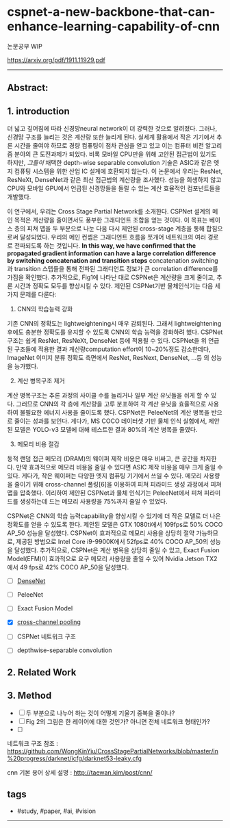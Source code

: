 # cspnet-a-new-backbone-that-can-enhance-learning-capability-of-cnn

논문공부 WIP

https://arxiv.org/pdf/1911.11929.pdf

--------------------------

## Abstract:

## 1. introduction

더 넓고 깊어짐에 따라 신경망neural network이 더 강력한 것으로 알려졌다. 그러나, 신경망 구조를 늘리는 것은 계산량 또한 늘리게 된다. 실세계 활용에서 작은 기기에서 추론 시간을 줄여야 하므로 경량 컴퓨팅이 점차 관심을 얻고 있고 이는 컴퓨터 비전 알고리즘 분야의 큰 도전과제가 되었다. 비록 모바일 CPU만을 위해 고안된 접근법이 있기도 하지만, *그들이* 채택한 depth-wise separable convolution 기술은 ASIC과 같은 엣지 컴퓨팅 시스템을 위한 산업 IC 설계에 호환되지 않는다. 이 논문에서 우리는 ResNet, ResNeXt, DenseNet과 같은 최신 접근법의 계산량을 조사했다. 성능을 희생하지 않고 CPU와 모바일 GPU에서 언급된 신경망들을 돌릴 수 있는 계산 효율적인 컴포넌트들을 개발했다.

이 연구에서, 우리는 Cross Stage Partial Network를 소개한다. CSPNet 설계의 메인 목적은 계산량을 줄이면서도 풍부한 그래디언트 조합을 얻는 것이다. 이 목표는 베이스 층의 피쳐 맵을 두 부분으로 나눈 다음 다시 제안된 cross-stage 계층을 통해 합침으로써 달성되었다. 우리의 메인 컨셉은 그래디언트 흐름을 쪼개어 네트워크의 여러 경로로 전파되도록 하는 것입니다. **In this way, we have confirmed that the propagated gradient information can have a large correlation difference by switching concatenation and transition steps** concatenation switching과 transition 스텝들을 통해 전파된 그래디언트 정보가 큰 correlation difference를 가짐을 확인했다. 추가적으로, Fig1에 나타난 대로 CSPNet은 계산량을 크게 줄이고, 추론 시간과 정확도 모두를 향상시킬 수 있다. 제안된 CSPNet기반 물체인식기는 다음 세 가지 문제를 다룬다:

1. CNN의 학습능력 강화

기존 CNN의 정확도는 lightweightening시 매우 감퇴된다. 그래서  lightweightening후에도 충분한 정확도를 유지할 수 있도록 CNN의 학습 능력을 강화하려 했다. CSPNet 구조는 쉽게 ResNet, ResNeXt, DenseNet 등에 적용될 수 있다. CSPNet을 위 언급된 구조들에 적용한 결과 계산량computation effort이 10~20%정도 감소한데다, ImageNet 이미지 분류 정확도 측면에서 ResNet, ResNext, DenseNet, ...등 의 성능을 능가했다.  

2. 계산 병목구조 제거

계산 병목구조는 추론 과정의 사이클 수를 늘리거나 일부 계산 유닛들을 쉬게 할 수 있다. 그러므로 CNN의 각 층에 계산량을 고루 분포하여 각 계산 유닛을 효율적으로 사용하여 불필요한 에너지 사용을 줄이도록 했다. CSPNet은 PeleeNet의 계산 병목을 반으로 줄이는 성과를 보인다. 게다가, MS COCO 데이터셋 기반 물체 인식 실험에서, 제안된 모델은 YOLO-v3 모델에 대해 테스트한 결과 80%의 계산 병목을 줄였다.

3. 메모리 비용 절감

동적 랜덤 접근 메모리 (DRAM)의 웨이퍼 제작 비용은 매우 비싸고, 큰 공간을 차지한다. 만약 효과적으로 메모리 비용을 줄일 수 있다면 ASIC 제작 비용을 매우 크게 줄일 수 있다. 게다가, 작은 웨이퍼는 다양한 엣지 컴퓨팅 기기에서 쓰일 수 있다. 메모리 사용량을 줄이기 위해 cross-channel 풀링[6]을 이용하여 피쳐 피라미드 생성 과정에서 피쳐 맵을 압축했다. 이리하여 제안된 CSPNet과 물체 인식기는 PeleeNet에서 피쳐 피라미드를 생성하는데 드는 메모리 사용량을 75%까지 줄일 수 있었다.

CSPNet은 CNN의 학습 능력capability을 향상시킬 수 있기에 더 작은 모델로 더 나은 정확도를 얻을 수 있도록 한다. 제안된 모델은 GTX 1080ti에서 109fps로 50% COCO AP_50 성능을 달성했다. CSPNet이 효과적으로 메모리 사용을 상당히 절약 가능하므로, 제공된 방법으로 Intel Core i9-9900K에서 52fps로 40% COCO AP_50의 성능을 달성했다. 추가적으로, CSPNet은 계산 병목을 상당히 줄일 수 있고, Exact Fusion Model(EFM)이 효과적으로 요구 메모리 사용량을 줄일 수 있어 Nvidia Jetson TX2에서 49 fps로 42% COCO AP_50을 달성했다.

- [ ] [DenseNet](https://hoya012.github.io/blog/DenseNet-Tutorial-1/)
- [ ] PeleeNet
- [ ] Exact Fusion Model
- [x] [cross-channel pooling](https://light-tree.tistory.com/147)
- [ ] CSPNet 네트워크 구조
- [ ] depthwise-separable convolution


## 2. Related Work

## 3. Method

- [ ] 두 부분으로 나누어 하는 것이 어떻게 기울기 중복을 줄이나?
- [ ] Fig 2의 그림은 한 레이어에 대한 것인가? 아니면 전체 네트워크 형태인가?
- [ ] 

네트워크 구조 참조 : https://github.com/WongKinYiu/CrossStagePartialNetworks/blob/master/in%20progress/darknet/icfg/darknet53-leaky.cfg


cnn 기본 용어 상세 설명 : http://taewan.kim/post/cnn/



## tags
- \#study, \#paper, \#ai, \#vision

--------------------------


 